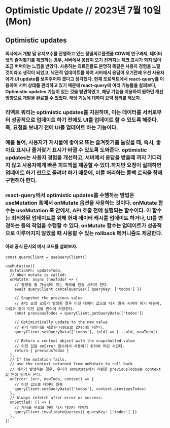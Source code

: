 # Optimistic Update // 2023년 7월 10일 (Mon)

## Optimistic updates

#### 회사에서 개발 및 유지보수를 진행하고 있는 정밀의료플랫폼 CDW에 연구과제, 데이터셋의 즐겨찾기를 체크하는 경우, 서버에서 응답이 오기 전까지는 체크 표시가 되지 않아 조금 버벅이는 느낌을 받았다. 사용하는 의료진들도 분명히 똑같은 사용자 경험을 느낄 것이라고 생각이 되었고, 낙관적 업데이트를 하여 서버에서 응답이 오기전에 우선 사용자에게 UI update를 보여주어야 겠다고 생각했다. 현재 프로젝트에서 react-query를 이용하여 서버 상태를 관리하고 있기 때문에 react-query에 여러 기능들을 살펴보다, Optimistic updates 기능이 있는 것을 발견하였고, 해당 기능을 이용하여 원하던 개선 방향으로 개발을 완료할 수 있었다. 해당 기능에 대하여 요약 정리를 해보자.

### 리액트 쿼리는 optimistic updates를 지원하며, 이는 데이터를 서버로부터 성공적으로 업데이트 하기 전에도 UI를 업데이트 할 수 있도록 해준다. 즉, 요청을 보내기 전에 UI를 업데이트 하는 기능이다.

### 예를 들어, 사용자가 게시물에 좋아요 또는 즐겨찾기를 눌렀을 때, 즉시, 좋아요 표시나 즐겨찾기 표시가 바뀔 수 있도록 도와준다. optimistic updates는 사용자 경험을 개선하고, 서버에서 응답을 받을때 까지 기디리지 않고 사용자에게 빠른 피드백을 제공할 수 있다.하지만 요청이 실패하면 업데이트 하기 전으로 돌려야 하기 때문에, 이를 처리하는 롤백 로직을 함께 구현해야 한다.

### react-query에서 optimistic updates를 수행하는 방법은 useMutation 훅에서 onMutate 옵션을 사용하는 것이다. onMutate 함수는 useMutation 훅 안에서, API 호출 전에 실행되는 함수이다. 이 함수는 최적화된 업데이트를 위해 현재 데이터 캐시를 업데이트 하거나, UI를 변경하는 등의 작업을 수행할 수 있다. onMutate 함수는 업데이트가 성공적으로 이루어지지 않았을 때 사용할 수 있는 rollback 메커니즘도 제공한다.

#### 아래 공식 문서의 예시 코드를 살펴보자.

```
const queryClient = useQueryClient()

useMutation({
  mutationFn: updateTodo,
  // When mutate is called:
  onMutate: async (newTodo) => {
    // 영향을 줄 가능성이 있는 쿼리를 캔슬 시켜야 한다.
    await queryClient.cancelQueries({ queryKey: ['todos'] })

    // Snapshot the previous value
    // API 요청 오류가 발생한 경우 이전 데이터 값으로 다시 원복 시켜야 하기 때문에, 다음과 같이 이전 값을 변수에 저장한다.
    const previousTodos = queryClient.getQueryData(['todos'])

    // Optimistically update to the new value
    // 쿼리 데이터를 새로운 내용으로 업데이트 시킨다.
    queryClient.setQueryData(['todos'], (old) => [...old, newTodo])

    // Return a context object with the snapshotted value
    // 이전 값을 onError 함수에서 사용하기 위하여 리턴 시킨다.
    return { previousTodos }
  },
  // If the mutation fails,
  // use the context returned from onMutate to roll back
  // 에러가 발생하는 경우, 우리가 onMutate에서 리턴한 previousTodos는 context 값 안에 담겨서 온다.
  onError: (err, newTodo, context) => {
    // 이전 값으로 데이터 원복
    queryClient.setQueryData(['todos'], context.previousTodos)
  },
  // Always refetch after error or success:
  onSettled: () => {
    // 캐시를 무효화 하여 다시 데이터 리패치
    queryClient.invalidateQueries({ queryKey: ['todos'] })
  },
})
```
